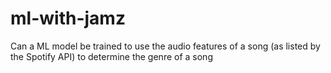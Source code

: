 # ml-with-jamz
Can a ML model be trained to use the audio features of a song (as listed by the Spotify API) to determine the genre of a song
